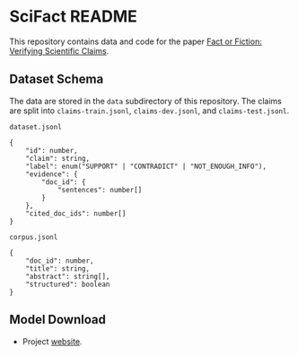 # SciFact README

This repository contains data and code for the paper [Fact or Fiction: Verifying Scientific Claims](https://arxiv.org/abs/2004.14974).

## Dataset Schema

The data are stored in the `data` subdirectory of this repository. The claims are split into `claims-train.jsonl`, `claims-dev.jsonl`, and `claims-test.jsonl`.

`dataset.jsonl`
```
{
    "id": number,
    "claim": string,
    "label": enum("SUPPORT" | "CONTRADICT" | "NOT_ENOUGH_INFO"),
    "evidence": {
        "doc_id": {
            "sentences": number[]
        }
    },
    "cited_doc_ids": number[]
}
```

`corpus.jsonl`
```
{
    "doc_id": number,
    "title": string,
    "abstract": string[],
    "structured": boolean
}
```

## Model Download

- Project [website](https://github.com/allenai/scifact-demo).
